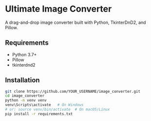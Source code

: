 # Ultimate Image Converter

A drag-and-drop image converter built with Python, TkinterDnD2, and Pillow.

## Requirements
- Python 3.7+
- Pillow
- tkinterdnd2

## Installation
```bash
git clone https://github.com/YOUR_USERNAME/image_converter.git
cd image_converter
python -m venv venv
venv\Scripts\activate   # On Windows
# or: source venv/bin/activate  # On macOS/Linux
pip install -r requirements.txt
